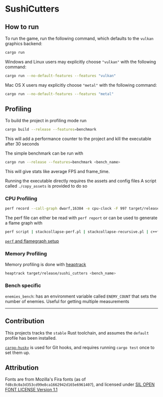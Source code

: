 # SushiCutters

## How to run

To run the game, run the following command, which defaults to the `vulkan` graphics backend:

```bash
cargo run
```

Windows and Linux users may explicitly choose `"vulkan"` with the following command:

```bash
cargo run --no-default-features --features "vulkan"
```

Mac OS X users may explicitly choose `"metal"` with the following command:

```bash
cargo run --no-default-features --features "metal"
```

## Profiling

To build the project in profiling mode run

```bash
cargo build --release --features=benchmark
```

This will add a performance counter to the project and kill the executable after 30 seconds

The simple benchmark can be run with

```bash
cargo run --release --features=benchmark <bench_name>
```

This will give stats like average FPS and frame_time.

Running the executable directly requires the assets and config files
A script called `./copy_assets` is provided to do so

### CPU Profiling

```bash
perf record --call-graph dwarf,16384 -e cpu-clock -F 997 target/release/sushi_cutters <bench_name>
```

The perf file can either be read with `perf report` or can be used
to generate a flame graph with

```bash
perf script | stackcollapse-perf.pl | stackcollapse-recursive.pl | c++filt | rust-unmangle | flamegraph.pl > flame.svg
```

[`perf` and flamegraph setup](https://gist.github.com/dlaehnemann/df31787c41bd50c0fe223df07cf6eb89)

### Memory Profiling

Memory profiling is done with [heaptrack](https://github.com/KDE/heaptrack/)

```bash
heaptrack target/release/sushi_cutters <bench_name>
```

### Bench specific

`enemies_bench`: has an environment variable called `ENEMY_COUNT` that sets the number of enemies. Useful for getting multiple measurements

---

## Contribution

This projects tracks the `stable` Rust toolchain, and assumes the `default` profile has been installed.

[`cargo-husky`](https://github.com/rhysd/cargo-husky) is used for Git hooks, and requires running `cargo test` once to
set them up.

## Attribution

Fonts are from Mozilla's Fira fonts (as of `fd8c8c0a3d353cd99e8ca1662942d165e6961407`), and licensed under
[SIL OPEN FONT LICENSE Version 1.1](https://scripts.sil.org/cms/scripts/page.php?site_id=nrsi&id=OFL_web)
